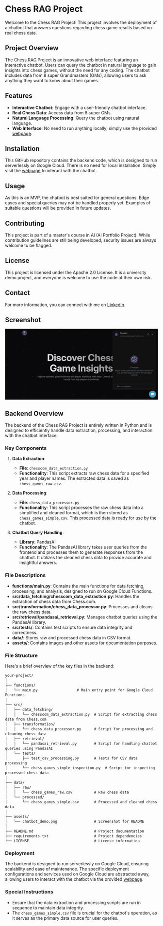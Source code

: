 # Chess RAG Project

Welcome to the Chess RAG Project! This project involves the deployment of a chatbot that answers questions regarding chess game results based on real chess data.

## Project Overview

The Chess RAG Project is an innovative web interface featuring an interactive chatbot. Users can query the chatbot in natural language to gain insights into chess games, without the need for any coding. The chatbot includes data from 8 super Grandmasters (GMs), allowing users to ask anything they want to know about their games.

## Features

- **Interactive Chatbot**: Engage with a user-friendly chatbot interface.
- **Real Chess Data**: Access data from 8 super GMs.
- **Natural Language Processing**: Query the chatbot using natural language.
- **Web Interface**: No need to run anything locally; simply use the provided [webpage](https://chess-chatbot.webflow.io/).

## Installation

This GitHub repository contains the backend code, which is designed to run serverlessly on Google Cloud. There is no need for local installation. Simply visit the [webpage](https://chess-chatbot.webflow.io/) to interact with the chatbot.

## Usage

As this is an MVP, the chatbot is best suited for general questions. Edge cases and special queries may not be handled properly yet. Examples of suitable questions will be provided in future updates.

## Contributing

This project is part of a master's course in AI (AI Portfolio Project). While contribution guidelines are still being developed, security issues are always welcome to be flagged.

## License

This project is licensed under the Apache 2.0 License. It is a university demo project, and everyone is welcome to use the code at their own risk.

## Contact

For more information, you can connect with me on [LinkedIn](https://www.linkedin.com/in/keanuforthmann/). 

## Screenshot

![Chess RAG Project Screenshot](./assets/chatbot_demo.png)

## Backend Overview

The backend of the Chess RAG Project is entirely written in Python and is designed to efficiently handle data extraction, processing, and interaction with the chatbot interface.

### Key Components

1. **Data Extraction**:
   - **File**: `chesscom_data_extraction.py`
   - **Functionality**: This script extracts raw chess data for a specified year and player names. The extracted data is saved as `chess_games_raw.csv`.

2. **Data Processing**:
   - **File**: `chess_data_processor.py`
   - **Functionality**: This script processes the raw chess data into a simplified and cleaned format, which is then stored as `chess_games_simple.csv`. This processed data is ready for use by the chatbot.

3. **Chatbot Query Handling**:
   - **Library**: PandasAI
   - **Functionality**: The PandasAI library takes user queries from the frontend and processes them to generate responses from the chatbot. It utilizes the cleaned chess data to provide accurate and insightful answers.

### File Descriptions

- **functions/main.py**: Contains the main functions for data fetching, processing, and analysis, designed to run on Google Cloud Functions.
- **src/data_fetching/chesscom_data_extraction.py**: Handles the extraction of chess data from Chess.com.
- **src/transformation/chess_data_processor.py**: Processes and cleans the raw chess data.
- **src/retrieval/pandasai_retrieval.py**: Manages chatbot queries using the PandasAI library.
- **src/tests/**: Contains test scripts to ensure data integrity and correctness.
- **data/**: Stores raw and processed chess data in CSV format.
- **assets/**: Contains images and other assets for documentation purposes.

### File Structure

Here's a brief overview of the key files in the backend:

```plaintext
your-project/
│
├── functions/
│   └── main.py                  # Main entry point for Google Cloud Functions
│
├── src/
│   ├── data_fetching/
│   │   └── chesscom_data_extraction.py  # Script for extracting chess data from Chess.com
│   ├── transformation/
│   │   └── chess_data_processor.py      # Script for processing and cleaning chess data
│   ├── retrieval/
│   │   └── pandasai_retrieval.py        # Script for handling chatbot queries using PandasAI
│   └── tests/
│       ├── test_csv_processing.py       # Tests for CSV data processing
│       └── chess_games_simple_inspection.py  # Script for inspecting processed chess data
│
├── data/
│   ├── raw/
│   │   └── chess_games_raw.csv          # Raw chess data
│   └── processed/
│       └── chess_games_simple.csv       # Processed and cleaned chess data
│
├── assets/
│   └── chatbot_demo.png                 # Screenshot for README
│
├── README.md                            # Project documentation
├── requirements.txt                     # Project dependencies
└── LICENSE                              # License information
```

### Deployment

The backend is designed to run serverlessly on Google Cloud, ensuring scalability and ease of maintenance. The specific deployment configurations and services used on Google Cloud are abstracted away, allowing users to interact with the chatbot via the provided [webpage](https://chess-chatbot.webflow.io/).

### Special Instructions

- Ensure that the data extraction and processing scripts are run in sequence to maintain data integrity.
- The `chess_games_simple.csv` file is crucial for the chatbot's operation, as it serves as the primary data source for user queries.
